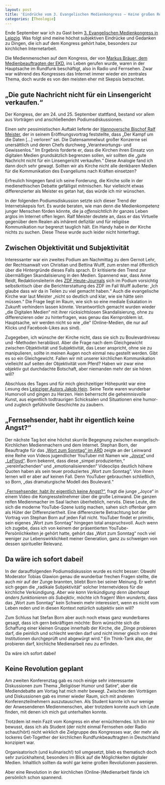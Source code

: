 ```yaml
---
layout: post
title: 'Eindrücke vom 3. Evangelischen Medienkongress – Keine großen Revolutionen, bitte?'
categories: [Theologie]
---
```


Ende September war ich zu Gast beim [3. Evangelischen Medienkongress in Leipzig](http://medienkongress.evangelisch.de/). Was folgt sind meine höchst subjektiven Eindrücke und Gedanken zu Dingen, die ich auf dem Kongress gehört habe, besonders zur kirchlichen Internetarbeit.<!--more-->

Die Medienmenschen auf dem Kongress, der von [Markus Bräuer, dem Medienbeauftragten der EKD](http://www.ekd.de/personen/braeuer.html), ins Leben gerufen wurde, waren in der Hauptsache im Rundfunk beschäftigt, also in Radio und Fernsehen. Zwar war während des Kongresses das Internet immer wieder ein zentrales Thema, doch wurde es von den meisten eher mit Skepsis betrachtet.

<!-- Der Kongress war auf jeden Fall gut evangelisch. Ohne Skrupel konnten die Tagungsräume ins 13. Stockwerk des MDR-Hochauses in Leipzig gelegt werden.  -->

## „Die gute Nachricht nicht für ein Linsengericht verkaufen.“

Der Kongress, der am 24. und 25. September stattfand, bestand vor allem aus Vorträgen und anschließenden Podiumsdiskussionen. 

Einen sehr pessimistischen Auftakt lieferte der [Hannoversche Bischof Ralf Meister](http://www.alsfeld-evangelisch.de/aktuelles/index-a-3.html), der in seinem Eröffnungsvortrag feststellte, dass „Der Kampf um die Daten […] verloren“ sei. Die Datensammelwut großer Konzerne sei unersättlich und deren Chefs durchweg „Verantwortungs- und Gewissenlos.“  Im Ergebnis forderte er, dass die Kirchen ihren Einsatz von digitalen Medien grundsätzlich begrenzen sollen, wir sollten die „gute Nachricht nicht für ein Linsengericht verkaufen.“ Diese Analogie fand ich dann doch sehr gewagt. Sollten wir als Kirche nicht alle denkbaren Medien für die Kommunikation des Evangeliums nach Kräften einsetzen?

Erfreulich hingegen fand ich seine Forderung, die Kirche solle in der medienethischen Debatte gefälligst mitmischen. Nur vielleicht etwas differenzierter als Meister es getan hat, das würde ich mir wünschen. 

In der folgenden Podiumsdiskussion setzte sich dieser Trend der Internetskepsis fort. Es wurde beraten, wie man denn die Medienkompetenz junger Menschen förden könnte, die ja *offensichtlich* ihr ganzes Leben arglos im Internet offen legen. Ralf Meister deutete an, dass er das Virtuelle gegenüber dem Realen als inhärent defizitär und für religiöse Kommunikation nur begrenzt tauglich hält. Ein Handy habe in der Kirche nichts zu suchen. Diese These wurde auch leider nicht hinterfragt.

## Zwischen Objektivität und Subjektivität

Interessanter war ein zweites Podium am Nachmittag zu dem Gernot Lehr, der Rechtsanwalt von Christian und Bettina Wulff, zum ersten mal öffentlich über die Hintergründe dieses Falls sprach. Er kritisierte den Trend zur übermäßigen Skandalisierung in den Medien. Spannend war, dass Anne Reidt, Redaktionsleiterin des [ZDF Heute-Journals](http://heutejournal.zdf.de/) sich im Podium vorsichtig selbstkritisch über die Berichterstattung des ZDF im Fall Wulff äußerte: „Ich glaube dass wir da in Teilen zu viel gemacht haben.“ Auch die evangelische Kirche war laut Meister „nicht so deutlich und klar, wie sie hätte sein müssen.“ Die Frage liegt im Raum, wie sich so eine mediale Eskalation in Zukunft verhindern lassen könnte. Verantwortlich gemacht wurden wieder „die Digitalen Medien“ mit ihrer rücksichtslosen Skandalisierung, ohne zu differenzieren oder zu hinterfragen, was genau das Kernproblem ist. Hauptsache, wir werden nicht so wie „die“ (Online-Medien, die nur auf Klicks und Facebook-Likes aus sind).

Zugegeben, ich wünsche der Kirche nicht, dass sie sich zu Boulevardniveau und -Methoden herablässt. Aber die Frage nach dem Gleichgewicht zwischen Objektivität und Subjektivität, das Leser anspricht, ohne sie zu manipulieren, sollte in meinen Augen noch einmal neu gestellt werden. Gibt es so ein Gleichgewicht. Fallen wir mit unserer kirchlichen Kommunikation vielleicht auf seiten der Objektivität vom Pferd? Haben wir zwar eine objektiv gut durchdachte Botschaft, aber niemanden mehr der sie hören will?

Abschluss des Tages und für mich gleichzeitiger Höhepunkt war eine Lesung des [Leipziger Autors Jakob Hein](http://de.wikipedia.org/wiki/Jakob_Hein). Seine Texte waren wunderbar Humorvoll und gingen zu Herzen. Hein beherrscht die geheimnisvolle Kunst, aus eigentlich todtraurigen Schicksalen und Situationen eine humor- und zugleich gefühlvolle Geschichte zu zaubern. 

## „Fernsehsender, habt ihr eigentlich keine Angst?“

Der nächste Tag bot eine höchst skurrile Begegnung zwischen evangelisch-Kirchlichen Medienmachern und dem Internet. Stephan Born, der Beauftragte für das [„Wort zum Sonntag“ im ARD](http://www.daserste.de/wort/) zeigte an der Leinwand eine Reihe von Videos jugendlicher YouTuber mit Namen wie [„Joyce“](https://www.youtube.com/user/JoyceIlg) und [„LeFloyd“](http://www.youtube.com/user/lefloyd). Born bekennt, dass diese „simpel produzierten,“ „vereinfachenden“ und „emotionalisierenden“ Videoclips deutlich höhere Quoten haben als sein teuer produziertes „Wort zum Sonntag“. Von ihnen lernen will er aber auf keinen Fall. Denn YouTuber gebrauchen schließlich, so Born, „das dramaturgische Modell des Boulevard.“

[„Fernsehsender, habt ihr eigentlich keine Angst?“](https://www.youtube.com/watch?v=IVr1_I8BlW4&list=PLi6i75jKyntiaQdj_w3-cPamP2GyQxno7), fragt die junge „Joyce“ in einem Video die Kongressteilnehmer über die große Leinwand. Die ganzen reifen Medienmacher im Saal lachen überheblich, nervös. Diese Leute, die sich die moderne YouTube-Szene lustig machen, sahen sich offenbar gern als Hüter der Differenziertheit. Eine differenzierte Betrachtung bot der Vortrag von Stephan Born auf jeden Fall nicht. YouTuber findet er primitiv, sein eigenes „Wort zum Sonntag“ hingegen total anspruchsvoll. Auch wenn ich zugebe, dass ich von keinem der präsentierten YouTube-Persönlichkeiten je gehört hatte, gehört das „Wort zum Sonntag“ noch viel weniger zur Lebenswirklichkeit meiner Generation, ganz zu schweigen von dessen spiritueller Relevanz.

## Da wäre ich sofort dabei!

In der darauffolgenden Podiumsdiskussion wurde es nicht besser: Obwohl Moderator Tobias Glawion genau die wunderbar frechen Fragen stellte, die auch mir auf der Zunge brannten, bliebt Born bei seiner Meinung. Er wehrt sich gegen die „radikale Subjektivität“ solcher Internetvideos für die kirchliche Verkündigung. *Aber wie kann Verkündigung denn überhaupt anders funktionieren als Subejktiv*, möchte ich fragen! *Wen wunderts*, dass das „Wort zum Sonntag“ kein Schwein mehr interessiert, wenn es nicht vom Leben reden und in diesen Kontext *natürlich* subjektiv sein will?

Zum Schluss hat Stefan Born aber auch noch etwas ganz wunderbares gesagt, dass ich gern bekräftigen möchte: Born wünschte sich die Schaffung einer kleinen Gruppe innerhalb der Kirche, die „Dinge probieren darf, die peinlich und schlecht werden darf und nicht immer gleich von drei Institutionen durchgeprüft und abgewürgt wird.“ Ein Think-Tank also, der probieren darf, kirchliche Medienarbeit neu zu erfinden.

Da wäre ich sofort dabei!

## Keine Revolution geplant

Am zweiten Konferenztag gab es noch einige sehr interessante Diskussionen zum Thema „Religiöser Humor und Satire“, aber die Mediendebatte am Vortag hat mich mehr bewegt. Zwischen den Vorträgen und Diskussionen gab es immer wieder Raum, sich mit anderen Konferenzteilnehmern auszutauschen. Als Student kannte ich nur wenige der Anwesendenen Medienmenschen, aber trotzdem konnte auch ich Leute finden, mit denen ich mich gut unterhalten konnte.

Trotzdem ist mein Fazit vom Kongress ein eher ernüchterndes. Ich bin mir bewusst, dass ich als Student (der nicht einmal Fernsehen oder Radio schaut/hört) nicht wirklich die Zielgruppe des Kongresses war, der mehr als lockeres Get-Together der kirchlichen Rundfunkbeauftragten in Deutschland konzipiert war.

Organisatorisch (und kulinarisch!) toll umgesetzt, blieb es thematisch doch sehr zurückhaltend, besonders im Blick auf die Möglichkeiten digitaler Medien. Inhaltlich sollten da wohl gar keine großen Revolutionen passieren.

Aber eine Revolution in der kirchlichen (Online-)Medienarbeit fände ich persönlich schon spannend.